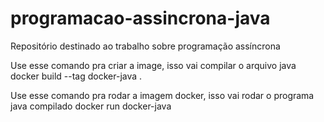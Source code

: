# programacao-assincrona-java
Repositório destinado ao trabalho sobre programação assíncrona

Use esse comando pra criar a image, isso vai compilar o arquivo java
docker build --tag docker-java .

Use esse comando pra rodar a imagem docker, isso vai rodar o programa java compilado
docker run docker-java
